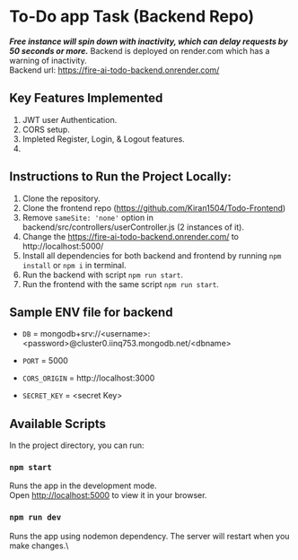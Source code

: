 # To-Do app Task (Backend Repo)

**_Free instance will spin down with inactivity, which can delay requests by 50 seconds or more._**
Backend is deployed on render.com which has a warning of inactivity.\
Backend url: https://fire-ai-todo-backend.onrender.com/

## Key Features Implemented
1. JWT user Authentication.
2. CORS setup.
3. Impleted Register, Login, & Logout features.
4. 
## Instructions to Run the Project Locally:

1. Clone the repository.
2. Clone the frontend repo (https://github.com/Kiran1504/Todo-Frontend)
3. Remove `sameSite: 'none'` option in backend/src/controllers/userController.js (2 instances of it).
4. Change the https://fire-ai-todo-backend.onrender.com/ to http://localhost:5000/
5. Install all dependencies for both backend and frontend by running `npm install` or `npm i` in terminal.
6. Run the backend with script `npm run start`.
7. Run the frontend with the same script `npm run start`.

## Sample ENV file for backend

- `DB` = mongodb+srv://\<username>:\<password>@cluster0.iinq753.mongodb.net/\<dbname>

- `PORT` = 5000
- `CORS_ORIGIN` = http://localhost:3000
- `SECRET_KEY` = \<secret Key>

## Available Scripts

In the project directory, you can run:

### `npm start`

Runs the app in the development mode.\
Open [http://localhost:5000](http://localhost:5000) to view it in your browser.

### `npm run dev`

Runs the app using nodemon dependency.
The server will restart when you make changes.\
